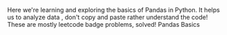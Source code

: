 Here we're learning and exploring the basics of Pandas in Python.
It helps us to analyze data , don't copy and paste rather understand the code!
These are mostly leetcode badge problems, solved!
Pandas Basics 
